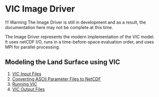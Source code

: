 # VIC Image Driver

!!! Warning
    The Image Driver is still in development and as a result, the documentation here may not be complete at this time.

The Image Driver represents the modern implementation of the VIC model.  It uses netCDF I/O, runs in a time-before-space evaluation order, and uses MPI for parallel processing.  

## Modeling the Land Surface using VIC
1.  [VIC Input Files](Inputs.md)
2.  [Converting ASCII Parameter Files to NetCDF](Ascii_to_NetCDF_params.md)
3.  [Running VIC](RunVIC.md)
4.  [VIC Output Files](Outputs.md)

